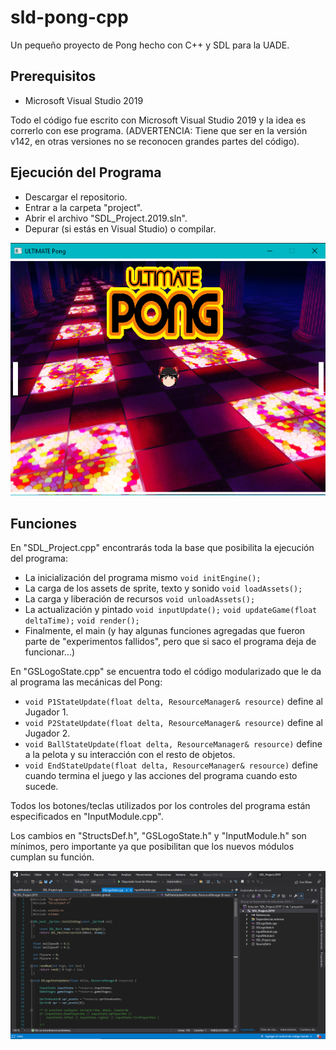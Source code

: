 # sld-pong-cpp
Un pequeño proyecto de Pong hecho con C++ y SDL para la UADE.

## Prerequisitos
- Microsoft Visual Studio 2019

Todo el código fue escrito con Microsoft Visual Studio 2019 y la idea es correrlo con ese programa. (ADVERTENCIA: Tiene que ser en la versión v142, en otras versiones no se reconocen grandes partes del código).

## Ejecución del Programa
- Descargar el repositorio.
- Entrar a la carpeta "project".
- Abrir el archivo "SDL_Project.2019.sln".
- Depurar (si estás en Visual Studio) o compilar.

![El juego](/doc/img/game.png)

## Funciones
En "SDL_Project.cpp" encontrarás toda la base que posibilita la ejecución del programa:
- La inicialización del programa mismo
`void initEngine();`
- La carga de los assets de sprite, texto y sonido
`void loadAssets();`
- La carga y liberación de recursos
`void unloadAssets();`
- La actualización y pintado
`void inputUpdate();`
`void updateGame(float deltaTime);`
`void render();`
- Finalmente, el main (y hay algunas funciones agregadas que fueron parte de "experimentos fallidos", pero que si saco el programa deja de funcionar...)

En "GSLogoState.cpp" se encuentra todo el código modularizado que le da al programa las mecánicas del Pong:
- `void P1StateUpdate(float delta, ResourceManager& resource)` define al Jugador 1.
- `void P2StateUpdate(float delta, ResourceManager& resource)` define al Jugador 2.
- `void BallStateUpdate(float delta, ResourceManager& resource)` define a la pelota y su interacción con el resto de objetos.
- `void EndStateUpdate(float delta, ResourceManager& resource)` define cuando termina el juego y las acciones del programa cuando esto sucede.

Todos los botones/teclas utilizados por los controles del programa están especificados en "InputModule.cpp".

Los cambios en "StructsDef.h", "GSLogoState.h" y "InputModule.h" son mínimos, pero importante ya que posibilitan que los nuevos módulos cumplan su función.

![Codigo del programa](/doc/img/morecode.png)
